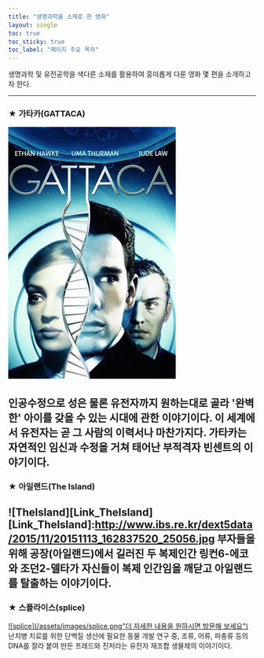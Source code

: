 ```yaml
---
title: "생명과학을 소재로 한 영화"
layout: single
toc: true
toc_sticky: true
toc_label: "페이지 주요 목차"
---
```


생명과학 및 유전공학을 색다른 소재를 활용하여 흥미롭게 다룬 영화 몇 편을 소개하고자 한다.

---
### ★ 가타카(GATTACA)
![gattaca](/assets/images/gattaca.jpg) 

인공수정으로 성은 물론 유전자까지 원하는대로 골라 '완벽한' 아이를 갖을 수 있는 시대에 관한 이야기이다. 이 세계에서 유전자는 곧 그 사람의 이력서나 마찬가지다. 가타카는 자연적인 임신과 수정을 거쳐 태어난 부적격자 빈센트의 이야기이다. 
---
### ★ 아일랜드(The Island)
![TheIsland][Link_TheIsland] 
[Link_TheIsland]:http://www.ibs.re.kr/dext5data/2015/11/20151113_162837520_25056.jpg
부자들을 위해 공장(아일랜드)에서 길러진 두 복제인간 링컨6-에코와 조던2-델타가 자신들이 복제 인간임을 깨닫고 아일랜드를 탈출하는 이야기이다.
---
### ★ 스플라이스(splice)
[![splice](/assets/images/splice.png"더 자세한 내용을 원하시면 방문해 보세요")](https://namu.wiki/w/%EC%8A%A4%ED%94%8C%EB%9D%BC%EC%9D%B4%EC%8A%A4)
난치병 치료를 위한 단백질 생산에 필요한 동물 개발 연구 중, 조류, 어류, 파충류 등의 DNA를 잘라 붙여 만든 프레드와 진저라는 유전자 재조합 생물체의 이야기이다.
